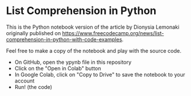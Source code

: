# List Comprehension in Python

This is the Python notebook version of the article by Dionysia Lemonaki originally published on https://www.freecodecamp.org/news/list-comprehension-in-python-with-code-examples.

Feel free to make a copy of the notebook and play with the source code.

* On GitHub, open the ypynb file in this repository
* Click on the "Open in Colab" button
* In Google Colab, click on "Copy to Drive" to save the notebook to your account
* Run! (the code)

